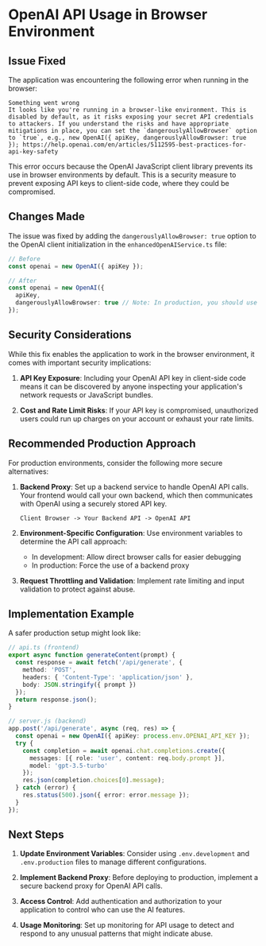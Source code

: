 # OpenAI API Usage in Browser Environment

## Issue Fixed

The application was encountering the following error when running in the browser:

```
Something went wrong
It looks like you're running in a browser-like environment. This is disabled by default, as it risks exposing your secret API credentials to attackers. If you understand the risks and have appropriate mitigations in place, you can set the `dangerouslyAllowBrowser` option to `true`, e.g., new OpenAI({ apiKey, dangerouslyAllowBrowser: true }); https://help.openai.com/en/articles/5112595-best-practices-for-api-key-safety
```

This error occurs because the OpenAI JavaScript client library prevents its use in browser environments by default. This is a security measure to prevent exposing API keys to client-side code, where they could be compromised.

## Changes Made

The issue was fixed by adding the `dangerouslyAllowBrowser: true` option to the OpenAI client initialization in the `enhancedOpenAIService.ts` file:

```typescript
// Before
const openai = new OpenAI({ apiKey });

// After
const openai = new OpenAI({ 
  apiKey,
  dangerouslyAllowBrowser: true // Note: In production, you should use a backend proxy
});
```

## Security Considerations

While this fix enables the application to work in the browser environment, it comes with important security implications:

1. **API Key Exposure**: Including your OpenAI API key in client-side code means it can be discovered by anyone inspecting your application's network requests or JavaScript bundles.

2. **Cost and Rate Limit Risks**: If your API key is compromised, unauthorized users could run up charges on your account or exhaust your rate limits.

## Recommended Production Approach

For production environments, consider the following more secure alternatives:

1. **Backend Proxy**: Set up a backend service to handle OpenAI API calls. Your frontend would call your own backend, which then communicates with OpenAI using a securely stored API key.

   ```
   Client Browser -> Your Backend API -> OpenAI API
   ```

2. **Environment-Specific Configuration**: Use environment variables to determine the API call approach:
   - In development: Allow direct browser calls for easier debugging
   - In production: Force the use of a backend proxy

3. **Request Throttling and Validation**: Implement rate limiting and input validation to protect against abuse.

## Implementation Example

A safer production setup might look like:

```typescript
// api.ts (frontend)
export async function generateContent(prompt) {
  const response = await fetch('/api/generate', {
    method: 'POST',
    headers: { 'Content-Type': 'application/json' },
    body: JSON.stringify({ prompt })
  });
  return response.json();
}

// server.js (backend)
app.post('/api/generate', async (req, res) => {
  const openai = new OpenAI({ apiKey: process.env.OPENAI_API_KEY });
  try {
    const completion = await openai.chat.completions.create({
      messages: [{ role: 'user', content: req.body.prompt }],
      model: 'gpt-3.5-turbo'
    });
    res.json(completion.choices[0].message);
  } catch (error) {
    res.status(500).json({ error: error.message });
  }
});
```

## Next Steps

1. **Update Environment Variables**: Consider using `.env.development` and `.env.production` files to manage different configurations.

2. **Implement Backend Proxy**: Before deploying to production, implement a secure backend proxy for OpenAI API calls.

3. **Access Control**: Add authentication and authorization to your application to control who can use the AI features.

4. **Usage Monitoring**: Set up monitoring for API usage to detect and respond to any unusual patterns that might indicate abuse. 